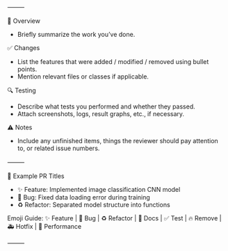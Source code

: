 ⸻

📌 Overview
- Briefly summarize the work you’ve done.

✅ Changes
- List the features that were added / modified / removed using bullet points.
- Mention relevant files or classes if applicable.

🔍 Testing
- Describe what tests you performed and whether they passed.
- Attach screenshots, logs, result graphs, etc., if necessary.

⚠️ Notes
- Include any unfinished items, things the reviewer should pay attention to, or related issue numbers.

⸻

📝 Example PR Titles
- ✨ Feature: Implemented image classification CNN model
- 🐛 Bug: Fixed data loading error during training
- ♻️ Refactor: Separated model structure into functions

Emoji Guide: ✨ Feature | 🐛 Bug | ♻️ Refactor | 📝 Docs | ✅ Test | 🔥 Remove | 🚑 Hotfix | 🚀 Performance

⸻